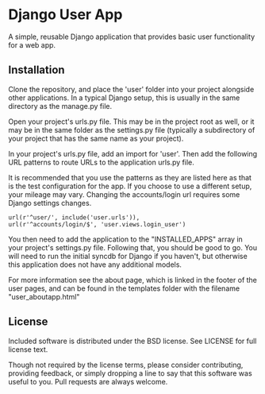 Django User App
============
A simple, reusable Django application that 
provides basic user functionality for a web app.

Installation
------------
Clone the repository, and place the 'user' folder 
into your project alongside other applications. In 
a typical Django setup, this is usually in the 
same directory as the manage.py file.

Open your project's urls.py file. This may be 
in the project root as well, or it may be in the same 
folder as the settings.py file (typically a subdirectory 
of your project that has the same name as your project).

In your project's urls.py file, add an import for 'user'. 
Then add the following URL patterns to route URLs to the 
application urls.py file. 

It is recommended that you use the patterns as they are listed 
here as that is the test configuration for the app. If you 
choose to use a different setup, your mileage may vary. 
Changing the accounts/login url requires some Django 
settings changes.

	url(r'^user/', include('user.urls')),
	url(r'^accounts/login/$', 'user.views.login_user')

You then need to add the application to the "INSTALLED_APPS" 
array in your project's settings.py file. Following 
that, you should be good to go. You will need to run 
the initial syncdb for Django if you haven't, but 
otherwise this application does not have any additional 
models.

For more information see the about page, which is linked 
in the footer of the user pages, and can be found in 
the templates folder with the filename "user_aboutapp.html"

License
---------
Included software is distributed under the BSD license. 
See LICENSE for full license text.  

Though not required by the license terms, please consider contributing, 
providing feedback, or simply dropping a line to say that this software 
was useful to you. Pull requests are always welcome.
